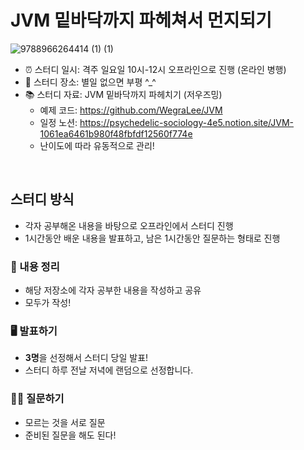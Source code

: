# JVM 밑바닥까지 파헤쳐서 먼지되기

![9788966264414 (1) (1)](https://github.com/user-attachments/assets/88f6c619-e093-442f-b471-24b1dbbdbbd7)

- ⏰ 스터디 일시: 격주 일요일 10시-12시 오프라인으로 진행 (온라인 병행)
- 🏫 스터디 장소: 별일 없으면 부평 ^_^
- 📚 스터디 자료: JVM 밑바닥까지 파헤치기 (저우즈밍)
  - 예제 코드: https://github.com/WegraLee/JVM
  - 일정 노션: https://psychedelic-sociology-4e5.notion.site/JVM-1061ea6461b980f48fbfdf12560f774e
  - 난이도에 따라 유동적으로 관리!

<br/>

## 스터디 방식
- 각자 공부해온 내용을 바탕으로 오프라인에서 스터디 진행
- 1시간동안 배운 내용을 발표하고, 남은 1시간동안 질문하는 형태로 진행

### 📝 내용 정리
- 해당 저장소에 각자 공부한 내용을 작성하고 공유
- 모두가 작성! 

### 🖥️ 발표하기
- **3명**을 선정해서 스터디 당일 발표!
- 스터디 하루 전날 저녁에 랜덤으로 선정합니다.

### 🙋‍♂️ 질문하기
- 모르는 것을 서로 질문 
- 준비된 질문을 해도 된다!  

<br/>

